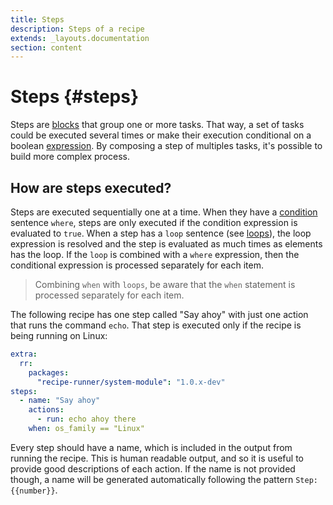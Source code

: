 ```yaml
---
title: Steps
description: Steps of a recipe
extends: _layouts.documentation
section: content
---
```


# Steps {#steps}

Steps are [blocks](recipes/#blocks) that group one or more tasks. That way, a set of tasks
could be executed several times or make their execution conditional on a boolean 
[expression](expressions). By composing a step of multiples tasks, it's possible to 
build more complex process.

## How are steps executed?

Steps are executed sequentially one at a time. When they have a [condition](conditions) 
sentence `where`, steps are only executed if the condition expression is evaluated to `true`.
When a step has a `loop` sentence (see [loops](loops)), the loop expression is resolved
and the step is evaluated as much times as elements has the loop. If the `loop` is combined
with a `where` expression, then the conditional expression is processed separately for each
item.

> Combining `when` with `loops`, be aware that the `when` statement is processed separately for each item.

The following recipe has one step called "Say ahoy" with just one action that runs the command `echo`.
That step is executed only if the recipe is being running on Linux:

```yaml
extra:
  rr:
    packages:
      "recipe-runner/system-module": "1.0.x-dev"
steps:
  - name: "Say ahoy"
    actions:
      - run: echo ahoy there
    when: os_family == "Linux"
```

Every step should have a name, which is included in the output from running the recipe.
This is human readable output, and so it is useful to provide good descriptions of each action.
If the name is not provided though, a name will be generated automatically following 
the pattern `Step: {{number}}`.